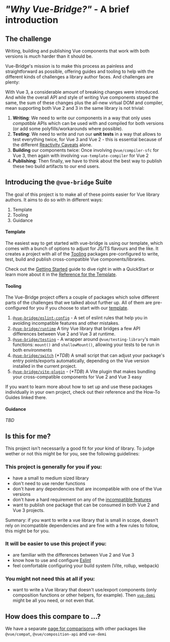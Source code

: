 # _"Why Vue-Bridge?"_ - A brief introduction

## The challenge

Writing, building and publishing Vue components that work with both versions is _much_ harder than it should be. 

Vue-Bridge's mission is to make this process as painless and straightforward as possible, offering guides and tooling to help with the different kinds of challenges a library author faces. And challenges are plenty:

With Vue 3, a considerable amount of breaking changes were introduced. And while the overall API and style of writing Vue components stayed the same, the sum of these changes plus the all-new virtual DOM and compiler, mean supporting both Vue 2 and 3 in the same library is not trivial:

1. **Writing**: We need to write our components in a way that only uses _compatible_ APIs which can be used with and compiled for both versions (or add some polyfills/workarounds where possible).
2. **Testing**: We need to write and run our **unit tests** in a way that allows to test everything twice, for Vue 3 and Vue 2 - this is essential because of the different [Reactivity Caveats](https://vuejs.org/v2/guide/reactivity.html#Change-Detection-Caveats) alone.
3. **Building** our components twice: Once involving `@vue/compiler-sfc` for Vue 3, then again with involving `vue-template-compiler` for Vue 2
4. **Publishing**: Then finally, we have to think about the best way to publish these two build artifacts to our end users.

## Introducing the `@vue-bridge` Suite

The goal of this project is to make all of these points easier for Vue library authors. It aims to do so with in different ways:

1. Template
2. Tooling
3. Guidance

#### Template

The easiest way to get started with vue-bridge is using our template, which comes with a bunch of options to adjust for JS/TS flavours and the like. It creates a project with all of the [Tooling](#tooling) packages pre-configured to write, test, build and publish cross-compatible Vue components/libraries.

Check out the [Getting Started](../getting-started/) guide to dive right in with a QuickStart or learn more about it in the [Reference for the Template](../reference/).

#### Tooling 

The Vue-Bridge project offers a couple of packages which solve different parts of the challenges that we talked about further up. All of them are pre-configured for you if you choose to start with our [template](#template).

1. [`@vue-bridge/eslint-config`](../reference//eslint/) - A set of eslint rules that help you in avoiding incompatible features and other mistakes.
2. [`@vue-bridge/runtime`](../reference/runtime/) A tiny Vue library that bridges a few API differences between Vue 2 and Vue 3 at runtime.
3. [`@vue-bridge/testing`](../reference/testing/) - A wrapper around `@vue/testing-library`'s main functions: `mount()` and `shallowMount()`, allowing your tests to be run in both environments
4. [`@vue-bridge/switch`](#) (_**TDB*_) A small script that can adjust your package's entry points/exports automatically, depending on the Vue version installed in the current project.
5. [`@vue-bridge/vite-plugin`](#) - (_**TDB*_) A Vite plugin that makes bundling your cross-compatible components for Vue 2 and Vue 3 easy

If you want to learn more about how to set up and use these packages individually in your own project, check out their reference and the How-To Guides linked there.

#### Guidance

_TBD_


## Is this for me?

This project isn't necessarily a good fit for *your* kind of library. To judge wether or not this might be for you, see the following guidelines:

### This project is generally for you if you:

* have a small to medium sized library
* don't need to use render functions
* don't have any dependencies that are incompatible with one of the Vue versions
* don't have a hard requirement on any of the [incompatible features](../compatibility/index.md)
* want to publish one package that can be consumed in both Vue 2 and Vue 3 projects.

Summary: if you want to write a vue library that is small in scope, doesn't rely on incompatible 
dependencies and are fine with a few rules to follow, this might be for you.

### It will be easier to use this project if you:

* are familiar with the differences between Vue 2 and Vue 3
* know how to use and configure [Eslint](https://eslint.org)
* feel comfortable configuring your build system (Vite, rollup, webpack)


### You might not need this at all if you:

* want to write a Vue library that doesn't use/export components (only composition functions or other helpers, for example). Then [`vue-demi`](https://github.com/vueuse/vue-demi) might be all you need, or not even that.

## How does this compare to ...?

We have a separate [page for comparisons](./comparisons.md) with other packages like `@vue/compat`, `@vue/composition-api` and `vue-demi`

